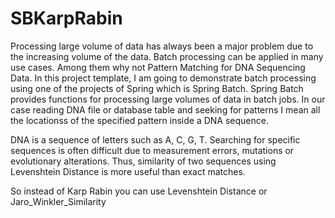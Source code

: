 # SBKarpRabin
Processing large volume of data has always been a major problem due to the  increasing volume of  the  data. Batch processing can be applied in many use cases. Among them why not Pattern Matching for DNA Sequencing Data. In this project template, I am going to demonstrate batch processing using one of the projects of  Spring which is Spring Batch. Spring Batch provides functions for processing large volumes of data in batch jobs. In our case reading DNA file or database table and seeking for patterns I mean all the locationss of the specified pattern inside a DNA sequence.

DNA is a sequence of letters such as A, C, G, T. Searching for specific sequences is often difficult due to measurement errors, mutations or evolutionary alterations. Thus, similarity of two sequences using Levenshtein Distance is more useful than exact matches.

So instead of Karp Rabin you can use Levenshtein Distance or Jaro_Winkler_Similarity
